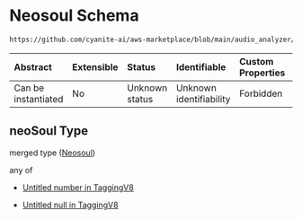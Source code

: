 # Neosoul Schema

```txt
https://github.com/cyanite-ai/aws-marketplace/blob/main/audio_analyzer/schemes/marketplace_v1/schema/TaggingV8.schema.json#/$defs/SubgenreScoresV1/properties/neoSoul
```



| Abstract            | Extensible | Status         | Identifiable            | Custom Properties | Additional Properties | Access Restrictions | Defined In                                                                     |
| :------------------ | :--------- | :------------- | :---------------------- | :---------------- | :-------------------- | :------------------ | :----------------------------------------------------------------------------- |
| Can be instantiated | No         | Unknown status | Unknown identifiability | Forbidden         | Allowed               | none                | [TaggingV8.schema.json\*](../out/TaggingV8.schema.json "open original schema") |

## neoSoul Type

merged type ([Neosoul](taggingv8-defs-subgenrescoresv1-properties-neosoul.md))

any of

* [Untitled number in TaggingV8](taggingv8-defs-subgenrescoresv1-properties-neosoul-anyof-0.md "check type definition")

* [Untitled null in TaggingV8](taggingv8-defs-subgenrescoresv1-properties-neosoul-anyof-1.md "check type definition")
